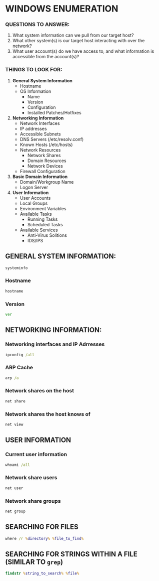 # WINDOWS ENUMERATION
### QUESTIONS TO ANSWER:
1. What system information can we pull from our target host?
2. What other system(s) is our target host interacting with over the network?
3. What user account(s) do we have access to, and what information is accessible from the account(s)?

### THINGS TO LOOK FOR:
1. **General System Information**
   - Hostname
   - OS Information
     - Name
     - Version
     - Configuration
     - Installed Patches/Hotfixes
2. **Networking Information**
   - Network Interfaces
   - IP addresses
   - Accessible Subnets
   - DNS Servers (/etc/resolv.conf)
   - Known Hosts (/etc/hosts)
   - Network Resources
     - Network Shares
     - Domain Resources
     - Network Devices
   - Firewall Configuration
3. **Basic Domain Information**
   - Domain/Workgroup Name
   - Logon Server
4. **User Information**
   - User Accounts
   - Local Groups
   - Environment Variables
   - Available Tasks
     - Running Tasks
     - Scheduled Tasks
   - Available Services
     - Anti-Virus Solitions
     - IDS/IPS



## GENERAL SYSTEM INFORMATION:
```cmd
systeminfo
```

### Hostname
```cmd
hostname
```

### Version
```cmd
ver
```



## NETWORKING INFORMATION:
### Networking interfaces and IP Adrresses
```cmd
ipconfig /all
```

### ARP Cache
```cmd
arp /a
```

### Network shares on the host
```cmd
net share
```

### Network shares the host knows of
```cmd
net view
```



## USER INFORMATION
### Current user information
```cmd
whoami /all
```

### Network share users
```cmd
net user
```

### Network share groups
```cmd
net group
```



## SEARCHING FOR FILES
```cmd
where /r %directory% %file_to_find%
```

## SEARCHING FOR STRINGS WITHIN A FILE (SIMILAR TO `grep`)
```cmd
findstr %string_to_search% %file%
```
